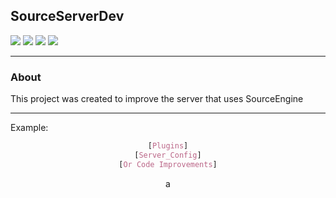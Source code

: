 ## SourceServerDev

![](http://img.shields.io/badge/status-Wait_Files-gren.png) ![](http://img.shields.io/badge/version-Not_Found-gren.png) ![](http://img.shields.io/badge/Bug-0-gren.png) ![](http://img.shields.io/badge/Update-0-gren.png)
___
### About
This project was created to improve the server that uses SourceEngine
___
Example:
<div align="center">

```CSS
[Plugins]
[Server_Config]
[Or Code Improvements]
```
<div/>
a